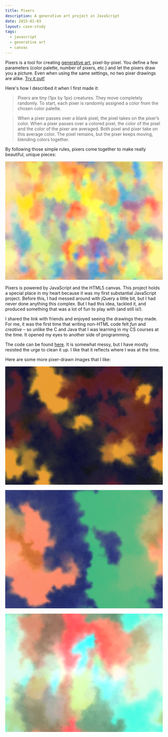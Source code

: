 ```yaml
---
title: Pixers
description: A generative art project in JavaScript
date: 2015-01-03
layout: case-study
tags:
  - javascript
  - generative art
  - canvas
---
```


Pixers is a tool for creating [generative art](https://en.wikipedia.org/wiki/Generative_art), pixel-by-pixel. You define a few parameters (color palette, number of pixers, etc.) and let the pixers draw you a picture. Even when using the same settings, no two pixer drawings are alike. [Try it out!](https://pixers.reidmit.com/)

Here's how I described it when I first made it:

> Pixers are tiny (1px by 1px) creatures. They move completely randomly. To start, each pixer is randomly assigned a color from the chosen color palette.

> When a pixer passes over a blank pixel, the pixel takes on the pixer’s color. When a pixer passes over a colored pixel, the color of the pixel and the color of the pixer are averaged. Both pixel and pixer take on this average color. The pixel remains, but the pixer keeps moving, blending colors together.

By following those simple rules, pixers come together to make really beautiful, unique pieces:

![a pixer-generated drawing](/pixers/pixers1.png)

Pixers is powered by JavaScript and the HTML5 canvas. This project holds a special place in my heart because it was my first substantial JavaScript project. Before this, I had messed around with jQuery a little bit, but I had never done anything this complex. But I had this idea, tackled it, and produced something that was a lot of fun to play with (and still is!).

I shared the link with friends and enjoyed seeing the drawings they made. For me, it was the first time that writing non-HTML code felt _fun_ and _creative_ – so unlike the C and Java that I was learning in my CS courses at the time. It opened my eyes to another side of programming.

The code can be found [here](https://github.com/reidmit/pixers). It is somewhat messy, but I have mostly resisted the urge to clean it up. I like that it reflects where I was at the time.

Here are some more pixer-drawn images that I like:

![another pixer-generated drawing](/pixers/pixers2.png)

![yet another pixer-generated drawing](/pixers/pixers3.png)

![yet another pixer-generated drawing](/pixers/pixers4.png)
